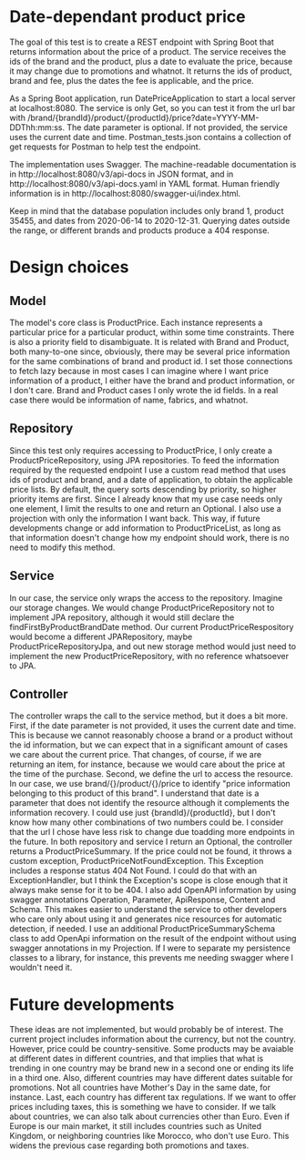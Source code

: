 # Date-dependant product price
The goal of this test is to create a REST endpoint with Spring Boot that returns information about the price of a product.
The service receives the ids of the brand and the product, plus a date to evaluate the price, because it may change due to promotions and whatnot.
It returns the ids of product, brand and fee, plus the dates the fee is applicable, and the price.

As a Spring Boot application, run DatePriceApplication to start a local server at localhost:8080.
The service is only Get, so you can test it from the url bar with /brand/{brandId}/product/{productId}/price?date=YYYY-MM-DDThh:mm:ss.
The date parameter is optional. If not provided, the service uses the current date and time.
Postman_tests.json contains a collection of get requests for Postman to help test the endpoint.

The implementation uses Swagger. The machine-readable documentation is in http://localhost:8080/v3/api-docs in JSON format, and in http://localhost:8080/v3/api-docs.yaml in YAML format.
Human friendly information is in http://localhost:8080/swagger-ui/index.html.

Keep in mind that the database population includes only brand 1, product 35455, and dates from 2020-06-14 to 2020-12-31. Querying dates outside the range, or different brands and products produce a 404 response.
# Design choices
## Model
The model's core class is ProductPrice. Each instance represents a particular price for a particular product, within some time constraints. There is also a priority field to disambiguate. It is related with Brand and Product, both many-to-one since, obviously, there may be several price information for the same combinations of brand and product id. I set those connections to fetch lazy because in most cases I can imagine where I want price information of a product, I either have the brand and product information, or I don't care.
Brand and Product cases I only wrote the id fields. In a real case there would be information of name, fabrics, and whatnot.
## Repository
Since this test only requires accessing to ProductPrice, I only create a ProductPriceRepository, using JPA repositories. To feed the information required by the requested endpoint I use a custom read method that uses ids of product and brand, and a date of application, to obtain the applicable price lists. By default, the query sorts descending by priority, so higher priority items are first. Since I already know that my use case needs only one element, I limit the results to one and return an Optional. 
I also use a projection with only the information I want back. This way, if future developments change or add information to ProductPriceList, as long as that information doesn't change how my endpoint should work, there is no need to modify this method.
## Service
In our case, the service only wraps the access to the repository. Imagine our storage changes. We would change ProductPriceRepository not to implement JPA repository, although it would still declare the findFirstByProductBrandDate method. Our current ProductPriceRespository would become a different JPARepository, maybe ProductPriceRepositoryJpa, and out new storage method would just need to implement the new ProductPriceRepository, with no reference whatsoever to JPA.
## Controller
The controller wraps the call to the service method, but it does a bit more.
First, if the date parameter is not provided, it uses the current date and time. This is because we cannot reasonably choose a brand or a product without the id information, but we can expect that in a significant amount of cases we care about the current price. That changes, of course, if we are returning an item, for instance, because we would care about the price at the time of the purchase.
Second, we define the url to access the resource. In our case, we use brand/{}/product/{}/price to identify "price information belonging to this product of this brand". I understand that date is a parameter that does not identify the resource although it complements the information recovery. I could use just {brandId}/{productId}, but I don't know how many other combinations of two numbers could be. I consider that the url I chose have less risk to change due toadding more endpoints in the future.
In both repository and service I return an Optional, the controller returns a ProductPriceSummary. If the price could not be found, it throws a custom exception, ProductPriceNotFoundException. This Exception includes a response status 404 Not Found. I could do that with an ExceptionHandler, but I think the Exception's scope is close enough that it always make sense for it to be 404.
I also add OpenAPI information by using swagger annotations Operation, Parameter, ApiResponse, Content and Schema. This makes easier to understand the service to other developers who care only about using it and generates nice resources for automatic detection, if needed. I use an additional ProductPriceSummarySchema class to add OpenApi information on the result of the endpoint without using swagger annotations in my Projection. If I were to separate my persistence classes to a library, for instance, this prevents me needing swagger where I wouldn't need it.
# Future developments
These ideas are not implemented, but would probably be of interest.
The current project includes information about the currency, but not the country. However, price could be country-sensitive. Some products may be avaiable at different dates in different countries, and that implies that what is trending in one country may be brand new in a second one or ending its life in a third one.
Also, different countries may have different dates suitable for promotions. Not all countries have Mother's Day in the same date, for instance.
Last, each country has different tax regulations. If we want to offer prices including taxes, this is something we have to consider.
If we talk about countries, we can also talk about currencies other than Euro. Even if Europe is our main market, it still includes countries such as United Kingdom, or neighboring countries like Morocco, who don't use Euro. This widens the previous case regarding both promotions and taxes.
